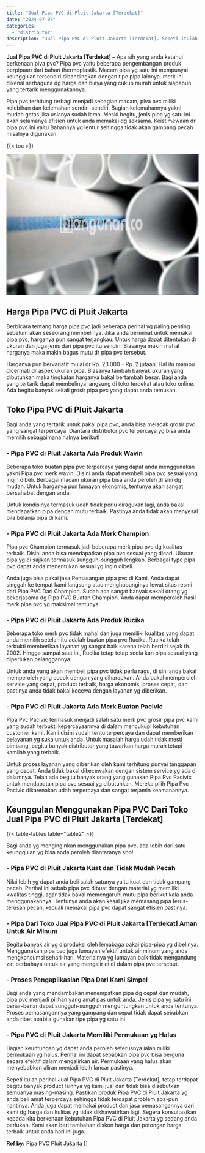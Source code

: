 ```yaml
---
title: "Jual Pipa PVC di Pluit Jakarta [Terdekat]"
date: "2024-07-07"
categories: 
  - "distributor"
description: "Jual Pipa PVC di Pluit Jakarta [Terdekat]. Sepeti itulah perihal Jual Pipa PVC di Pluit Jakarta [Terdekat], tetap terdapat begitu banyak product lainnya yg..."
---
```


**Jual Pipa PVC di Pluit Jakarta \[Terdekat\]** – Apa sih yang anda ketahui berkenaan piva pvc? Pipa pvc yaitu beberapa pengembangan produk perpipaan dari bahan thermoplastik. Macam pipa yg satu ini mempunyai keunggulan tersendiri dibandingkan dengan tipe pipa lainnya. merk ini dikenal serbaguna dg harga dan biaya yang cukup murah untuk siapapun yang tertarik menggunakannya.

Pipa pvc terhitung terbagi menjadi sebagian macam, piva pvc miliki kelebihan dan kelemahan sendiri-sendiri. Bagian kelemahannya yakni mudah getas jika usianya sudah lama. Meski begitu, jenis pipa yg satu ini akan selamanya efisien untuk anda memakai dg seksama. Keistimewaan dr pipa pvc ini yaitu Bahannya yg lentur sehingga tidak akan gampang pecah misalnya digunakan.

{{< toc >}}

![Jual Pipa PVC di Pluit Jakarta [Terdekat]](/images/jaul-pipa-pvc-30.png)

## Harga Pipa PVC di Pluit Jakarta

Berbicara tentang harga pipa pvc jadi beberapa perihal yg paling penting sebelum akan seseorang membelinya. Jika anda berminat untuk memakai pipa pvc, harganya pun sangat terjangkau. Untuk harga dapat ditentukan dr ukuran dan juga jenis dari pipa pvc itu sendiri. Biasanya makin mahal harganya maka makin bagus mutu dr pipa pvc tersebut.

Harganya pun bervariatif mulai dr Rp. 23.000 – Rp. 2 jutaan. Hal itu mampu dicermati dr aspek ukuran pipa. Biasanya tambah banyak ukuran yang dibutuhkan maka tingkatan harganya bakal bertambah besar. Bagi anda yang tertarik dapat membelinya langsung di toko terdekat atau toko online. Ada begitu banyak sekali grosir pipa pvc yang dapat anda temukan.

## Toko Pipa PVC di Pluit Jakarta

Bagi anda yang tertarik untuk pakai pipa pvc, anda bisa melacak grosir pvc yang sangat terpercaya. Diantara distributor pvc terpercaya yg bisa anda memilih sebagaimana halnya berikut!

### \- Pipa PVC di Pluit Jakarta Ada Produk Wavin

Beberapa toko buatan pipa pvc terpercaya yang dapat anda menggunakan yakni Pipa pvc merk wavin. Disini anda dapat membeli pipa pvc sesuai yang ingin dibeli. Berbagai macam ukuran pipa bisa anda peroleh di sini dg mudah. Untuk harganya pun lumayan ekonomis, tentunya akan sangat bersahabat dengan anda.

Untuk kondisinya termasuk udah tidak perlu diragukan lagi, anda bakal mendapatkan pipa dengan mutu terbaik. Pastinya anda tidak akan menyesal bila belanja pipa di kami.

### \- Pipa PVC di Pluit Jakarta Ada Merk Champion

Pipa pvc Champion termasuk jadi beberapa merk pipa pvc dg kualitas terbaik. Disini anda bisa mendapatkan pipa pvc sesuai yang dicari. Ukuran pipa yg di sajikan termasuk sungguh-sungguh lengkap. Berbagai type pipa pvc dapat anda menentukan sesuai yg ingin dibeli.

Anda juga bisa pakai jasa Pemasangan pipa pvc di Kami. Anda dapat singgah ke tempat kami langsung atau menghubunginya lewat situs resmi dari Pipa PVC Dari Champion. Sudah ada sangat banyak sekali orang yg bekerjasama dg Pipa PVC Buatan Champion. Anda dapat memperoleh hasil merk pipa pvc yg maksimal tentunya.

### \- Pipa PVC di Pluit Jakarta Ada Produk Rucika

Beberapa toko merk pvc tidak mahal dan juga memiliki kualitas yang dapat anda memilih setelah itu adalah buatan pipa pvc Rucika. Rucika telah terbukti memberikan layanan yg sangat baik karena telah berdiri sejak th. 2002. Hingga sampai saat ini, Rucika tetap tetap sedia kan pipa sesuai yang diperlukan pelanggannya.

Untuk anda yang akan membeli pipa pvc tidak perlu ragu, di sini anda bakal memperoleh yang cocok dengan yang diharapkan. Anda bakal memperoleh service yang cepat, product terbaik, harga ekonomis, proses cepat, dan pastinya anda tidak bakal kecewa dengan layanan yg diberikan.

### \- Pipa PVC di Pluit Jakarta Ada Merk Buatan Pacivic

Pipa Pvc Pacivic termasuk menjadi salah satu merk pvc grosir pipa pvc kami yang sudah terbukti kepercayaannya di dalam mencukupi kebutuhan customer kami. Kami disini sudah tentu terpercaya dan dapat memberikan pelayanan yg suka untuk anda. Untuk masalah harga udah tidak mesti bimbang, begitu banyak distributor yang tawarkan harga murah tetapi kamilah yang terbaik.

Untuk proses layanan yang diberikan oleh kami terhitung punyai tanggapan yang cepat. Anda tidak bakal dikecewakan dengan sistem service yg ada di dalamnya. Telah ada begitu banyak orang yang gunakan Pipa Pvc Pacivic untuk mendapatan pipa pvc sesuai yg dibutuhkan. Mereka pilih Pipa Pvc Pacivic dikarenakan udah terpercaya dan sangat terjamin keamanannya.

## Keunggulan Menggunakan Pipa PVC Dari Toko Jual Pipa PVC di Pluit Jakarta \[Terdekat\]

{{< table-tables table="table2" >}}

Bagi anda yg menginginkan menggunakan pipa pvc, ada lebih dari satu keunggulan yg bisa anda peroleh diantaranya sbb!

### \- Pipa PVC di Pluit Jakarta Kuat dan Tidak Mudah Pecah

Nilai lebih yg dapat anda beli salah satunya yaitu kuat dan tidak gampang pecah. Perihal ini sebab pipa pvc dibuat dengan material yg memiliki kwalitas tinggi, agar tidak bakal memengaruhi mutu pipa berikut kala anda menggunakannya. Tentunya anda akan kesal jika memasang pipa terus-terusan pecah, kecuali memakai pipa pvc dapat sangat efisien pastinya.

### \- Pipa Dari Toko Jual Pipa PVC di Pluit Jakarta \[Terdekat\] Aman Untuk Air Minum

Begitu banyak air yg diproduksi oleh lemabaga pakai pipa-pipa yg dibelinya. Menggunakan pipa pvc juga lumayan efektif untuk air minum yang anda mengkonsumsi sehari-hari. Materialnya yg lumayan baik tidak mengandung zat berbahaya untuk air yang mengalir di di dalam pipa pvc tersebut.

### \- Proses Pengaplikasian Pipa Dari Kami Simpel

Bagi anda yang mendambakan menempatkan pipa dg cepat dan mudah, pipa pvc menjadi pilihan yang amat pas untuk anda. Jenis pipa yg satu ini benar-benar dapat sungguh-sungguh menguntungkan untuk anda tentunya. Proses pemasangannya yang gampang dan cepat tidak dapat sebabkan anda ribet apabila gunakan tipe pipa yg satu ini.

### \- Pipa PVC di Pluit Jakarta Memiliki Permukaan yg Halus

Bagian keuntungan yg dapat anda peroleh seterusnya ialah miliki permukaan yg halus. Perihal ini dapat sebabkan pipa pvc bisa berguna secara efektif dalam mengalirkan air. Permukaan yang halus akan menyebabkan aliran menjadi lebih lancar pastinya.

Sepeti itulah perihal Jual Pipa PVC di Pluit Jakarta \[Terdekat\], tetap terdapat begitu banyak product lainnya yg kami jual dan tidak bisa disebutkan semuanya masing-masing. Pastikan produk Pipa PVC di Pluit Jakarta yg anda beli amat terpercaya sehingga tidak terdapat problem apa-pun nantinya. Anda juga dapat memakai product dan jasa pemasangannya dari kami dg harga dan kulitas yg tidak dikhawatirkan lagi. Segera konsultasikan kepada kita berkenaan kebutuhan Pipa PVC di Pluit Jakarta yg sedang anda perlukan. Kami akan beri tambahan diskon harga dan potongan harga terbaik untuk anda hari ini juga.

**Ref by:** [Pipa PVC Pluit Jakarta []](https://id.wikipedia.org/wiki/Pipa)
